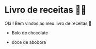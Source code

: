 # Livro de receitas :woman_cook:

Olá ! Bem vindos ao meu livro de receitas :wave:

- Bolo de chocolate

- doce de abobora 
